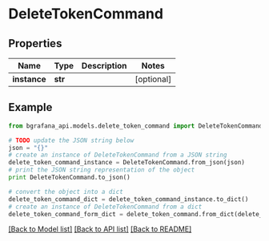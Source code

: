 # DeleteTokenCommand


## Properties
Name | Type | Description | Notes
------------ | ------------- | ------------- | -------------
**instance** | **str** |  | [optional] 

## Example

```python
from bgrafana_api.models.delete_token_command import DeleteTokenCommand

# TODO update the JSON string below
json = "{}"
# create an instance of DeleteTokenCommand from a JSON string
delete_token_command_instance = DeleteTokenCommand.from_json(json)
# print the JSON string representation of the object
print DeleteTokenCommand.to_json()

# convert the object into a dict
delete_token_command_dict = delete_token_command_instance.to_dict()
# create an instance of DeleteTokenCommand from a dict
delete_token_command_form_dict = delete_token_command.from_dict(delete_token_command_dict)
```
[[Back to Model list]](../README.md#documentation-for-models) [[Back to API list]](../README.md#documentation-for-api-endpoints) [[Back to README]](../README.md)


